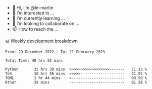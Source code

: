 - 👋 Hi, I’m @le-martin
- 👀 I’m interested in ...
- 🌱 I’m currently learning ...
- 💞️ I’m looking to collaborate on ...
- 📫 How to reach me ...

<!---
Tutorial for using WakaTime stats in GitHub profile: https://github.com/athul/waka-readme
-->

📊 Weekly development breakdown
<!--START_SECTION:waka-->

```text
From: 29 December 2022 - To: 21 February 2023

Total Time: 49 hrs 55 mins

Python       35 hrs 30 mins  >>>>>>>>>>>>>>>>>>-------   71.13 %
TeX          10 hrs 56 mins  >>>>>--------------------   21.92 %
TOML         1 hr 44 mins    >------------------------   03.50 %
Other        38 mins         -------------------------   01.28 %
```

<!--END_SECTION:waka-->

<!---
le-martin/le-martin is a ✨ special ✨ repository because its `README.md` (this file) appears on your GitHub profile.
You can click the Preview link to take a look at your changes.
--->

